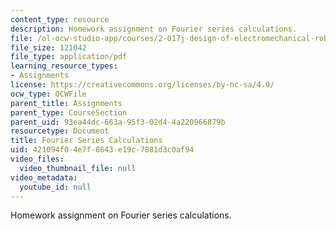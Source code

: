 ```yaml
---
content_type: resource
description: Homework assignment on Fourier series calculations.
file: /ol-ocw-studio-app/courses/2-017j-design-of-electromechanical-robotic-systems-fall-2009/421094f04e7f8643e19c7881d3c0af94_MIT2_017JF09_p07.pdf
file_size: 121042
file_type: application/pdf
learning_resource_types:
- Assignments
license: https://creativecommons.org/licenses/by-nc-sa/4.0/
ocw_type: OCWFile
parent_title: Assignments
parent_type: CourseSection
parent_uid: 93ea44dc-663a-95f3-02d4-4a220966879b
resourcetype: Document
title: Fourier Series Calculations
uid: 421094f0-4e7f-8643-e19c-7881d3c0af94
video_files:
  video_thumbnail_file: null
video_metadata:
  youtube_id: null
---
```

Homework assignment on Fourier series calculations.
